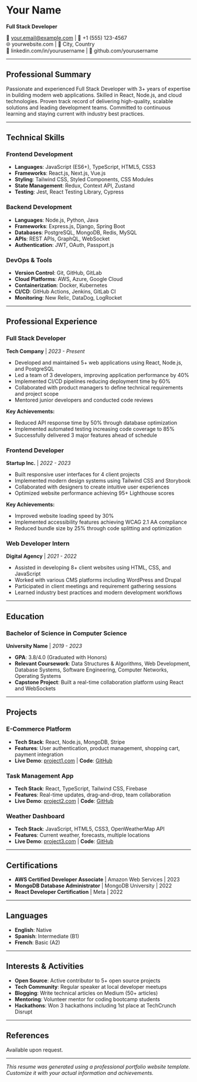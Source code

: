 # Your Name
**Full Stack Developer**

📧 your.email@example.com | 📱 +1 (555) 123-4567  
🌐 yourwebsite.com | 📍 City, Country  
🔗 linkedin.com/in/yourusername | 🐙 github.com/yourusername

---

## Professional Summary

Passionate and experienced Full Stack Developer with 3+ years of expertise in building modern web applications. Skilled in React, Node.js, and cloud technologies. Proven track record of delivering high-quality, scalable solutions and leading development teams. Committed to continuous learning and staying current with industry best practices.

---

## Technical Skills

### Frontend Development
- **Languages**: JavaScript (ES6+), TypeScript, HTML5, CSS3
- **Frameworks**: React.js, Next.js, Vue.js
- **Styling**: Tailwind CSS, Styled Components, CSS Modules
- **State Management**: Redux, Context API, Zustand
- **Testing**: Jest, React Testing Library, Cypress

### Backend Development
- **Languages**: Node.js, Python, Java
- **Frameworks**: Express.js, Django, Spring Boot
- **Databases**: PostgreSQL, MongoDB, Redis, MySQL
- **APIs**: REST APIs, GraphQL, WebSocket
- **Authentication**: JWT, OAuth, Passport.js

### DevOps & Tools
- **Version Control**: Git, GitHub, GitLab
- **Cloud Platforms**: AWS, Azure, Google Cloud
- **Containerization**: Docker, Kubernetes
- **CI/CD**: GitHub Actions, Jenkins, GitLab CI
- **Monitoring**: New Relic, DataDog, LogRocket

---

## Professional Experience

### Full Stack Developer
**Tech Company** | *2023 - Present*
- Developed and maintained 5+ web applications using React, Node.js, and PostgreSQL
- Led a team of 3 developers, improving application performance by 40%
- Implemented CI/CD pipelines reducing deployment time by 60%
- Collaborated with product managers to define technical requirements and project scope
- Mentored junior developers and conducted code reviews

**Key Achievements:**
- Reduced API response time by 50% through database optimization
- Implemented automated testing increasing code coverage to 85%
- Successfully delivered 3 major features ahead of schedule

### Frontend Developer
**Startup Inc.** | *2022 - 2023*
- Built responsive user interfaces for 4 client projects
- Implemented modern design systems using Tailwind CSS and Storybook
- Collaborated with designers to create intuitive user experiences
- Optimized website performance achieving 95+ Lighthouse scores

**Key Achievements:**
- Improved website loading speed by 30%
- Implemented accessibility features achieving WCAG 2.1 AA compliance
- Reduced bundle size by 25% through code splitting and optimization

### Web Developer Intern
**Digital Agency** | *2021 - 2022*
- Assisted in developing 8+ client websites using HTML, CSS, and JavaScript
- Worked with various CMS platforms including WordPress and Drupal
- Participated in client meetings and requirement gathering sessions
- Learned industry best practices and modern development workflows

---

## Education

### Bachelor of Science in Computer Science
**University Name** | *2019 - 2023*
- **GPA**: 3.8/4.0 (Graduated with Honors)
- **Relevant Coursework**: Data Structures & Algorithms, Web Development, Database Systems, Software Engineering, Computer Networks, Operating Systems
- **Capstone Project**: Built a real-time collaboration platform using React and WebSockets

---

## Projects

### E-Commerce Platform
- **Tech Stack**: React, Node.js, MongoDB, Stripe
- **Features**: User authentication, product management, shopping cart, payment integration
- **Live Demo**: [project1.com](https://project1.com) | **Code**: [GitHub](https://github.com/yourusername/project1)

### Task Management App
- **Tech Stack**: React, TypeScript, Tailwind CSS, Firebase
- **Features**: Real-time updates, drag-and-drop, team collaboration
- **Live Demo**: [project2.com](https://project2.com) | **Code**: [GitHub](https://github.com/yourusername/project2)

### Weather Dashboard
- **Tech Stack**: JavaScript, HTML5, CSS3, OpenWeatherMap API
- **Features**: Current weather, forecasts, multiple locations
- **Live Demo**: [project3.com](https://project3.com) | **Code**: [GitHub](https://github.com/yourusername/project3)

---

## Certifications

- **AWS Certified Developer Associate** | Amazon Web Services | 2023
- **MongoDB Database Administrator** | MongoDB University | 2022
- **React Developer Certification** | Meta | 2022

---

## Languages

- **English**: Native
- **Spanish**: Intermediate (B1)
- **French**: Basic (A2)

---

## Interests & Activities

- **Open Source**: Active contributor to 5+ open source projects
- **Tech Community**: Regular speaker at local developer meetups
- **Blogging**: Write technical articles on Medium (50+ articles)
- **Mentoring**: Volunteer mentor for coding bootcamp students
- **Hackathons**: Won 3 hackathons including 1st place at TechCrunch Disrupt

---

## References

Available upon request.

---

*This resume was generated using a professional portfolio website template. Customize it with your actual information and achievements.*
